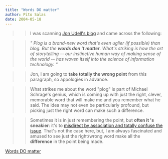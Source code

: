 ```yaml
---
title: "Words DO matter"
author: Pito Salas
date: 2004-05-18
---
```



>>

>> I was scanning [Jon Udell's
blog](<http://weblog.infoworld.com/udell/2004/05/17.html>) and came across the
following:

>>

>> _" Plog is a brand-new word that's even uglier (if possible) than blog. But
the **words don 't matter**. What's striking is how the art of storytelling --
our instinctive human way of making sense of the world -- has woven itself
into the science of information technology. "_

>>

>> Jon, I am going to **take totally the wrong point** from this paragraph, so
appologies in advance.

>>

>> What strikes me about the word "plog" is part of Michael Schrage's genius,
which is coming up with just the right, clever, memorable word that will make
me and you remember what he said. The idea may not even be particularly
profound, but picking just the right word can make such a difference.

>>

>> Sometimes it is in just remembering the point, but **often it 's
sneakier**: it's to [misdirect by association and totally confuse the
issue](</weblogs/archives/000266.html>). That's not the case here, but, I am
always fascinated and amused to see just the right/wrong word make all the
**difference** in the point being made.


[Words DO matter](None)

